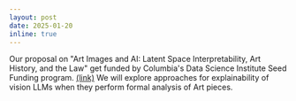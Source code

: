 ```yaml
---
layout: post
date: 2025-01-20
inline: true
---
```


Our proposal on "Art Images and AI: Latent Space Interpretability, Art History, and the Law" get funded by Columbia's Data Science Institute Seed Funding program.
 <a href="https://datascience.columbia.edu/news/2025/columbias-data-science-institute-awards-seed-funding-to-pioneering-research/">(link)</a> We will explore approaches for explainability of vision LLMs when they perform formal analysis of Art pieces.